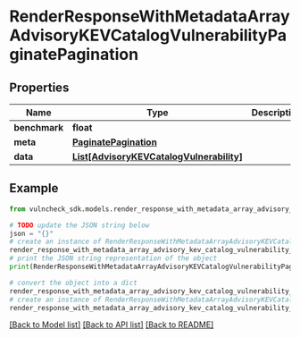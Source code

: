 # RenderResponseWithMetadataArrayAdvisoryKEVCatalogVulnerabilityPaginatePagination


## Properties

Name | Type | Description | Notes
------------ | ------------- | ------------- | -------------
**benchmark** | **float** |  | [optional] 
**meta** | [**PaginatePagination**](PaginatePagination.md) |  | [optional] 
**data** | [**List[AdvisoryKEVCatalogVulnerability]**](AdvisoryKEVCatalogVulnerability.md) |  | [optional] 

## Example

```python
from vulncheck_sdk.models.render_response_with_metadata_array_advisory_kev_catalog_vulnerability_paginate_pagination import RenderResponseWithMetadataArrayAdvisoryKEVCatalogVulnerabilityPaginatePagination

# TODO update the JSON string below
json = "{}"
# create an instance of RenderResponseWithMetadataArrayAdvisoryKEVCatalogVulnerabilityPaginatePagination from a JSON string
render_response_with_metadata_array_advisory_kev_catalog_vulnerability_paginate_pagination_instance = RenderResponseWithMetadataArrayAdvisoryKEVCatalogVulnerabilityPaginatePagination.from_json(json)
# print the JSON string representation of the object
print(RenderResponseWithMetadataArrayAdvisoryKEVCatalogVulnerabilityPaginatePagination.to_json())

# convert the object into a dict
render_response_with_metadata_array_advisory_kev_catalog_vulnerability_paginate_pagination_dict = render_response_with_metadata_array_advisory_kev_catalog_vulnerability_paginate_pagination_instance.to_dict()
# create an instance of RenderResponseWithMetadataArrayAdvisoryKEVCatalogVulnerabilityPaginatePagination from a dict
render_response_with_metadata_array_advisory_kev_catalog_vulnerability_paginate_pagination_from_dict = RenderResponseWithMetadataArrayAdvisoryKEVCatalogVulnerabilityPaginatePagination.from_dict(render_response_with_metadata_array_advisory_kev_catalog_vulnerability_paginate_pagination_dict)
```
[[Back to Model list]](../README.md#documentation-for-models) [[Back to API list]](../README.md#documentation-for-api-endpoints) [[Back to README]](../README.md)


